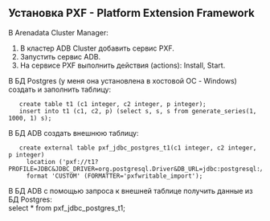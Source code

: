 ## Установка PXF - Platform Extension Framework ##   
В Arenadata Cluster Manager:   
1. В кластер ADB Cluster добавить сервис PXF.   
2. Запустить сервис ADB.   
3. На сервисе PXF выполнить действия (actions): Install, Start.
   
В БД Postgres (у меня она установлена в хостовой ОС - Windows) создать и заполнить таблицу:   
```   
   create table t1 (c1 integer, c2 integer, p integer);   
   insert into t1 (c1, c2, p) (select s, s, s from generate_series(1, 1000, 1) s);   
```
В БД ADB создать внешнюю таблицу:   
```   
   create external table pxf_jdbc_postgres_t1(c1 integer, c2 integer, p integer)   
     location ('pxf://t1?PROFILE=JDBC&JDBC_DRIVER=org.postgresql.Driver&DB_URL=jdbc:postgresql://192.168.2.32:5432/postgres&USER=postgres&PASS=p')   
     format 'CUSTOM' (FORMATTER='pxfwritable_import');   
```   
В БД ADB с помощью запроса к внешней таблице получить данные из БД Postgres:   
   select * from pxf_jdbc_postgres_t1;   

